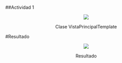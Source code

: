 ##Actividad 1
<div align="center">
  <img  src="https://imgur.com/ORe278y.png">
  <p>Clase VistaPrincipalTemplate </p>
</div>

#Resultado

<div align="center">
  <img  src="https://imgur.com/HRMAEAd.png">
  <p>Resultado</p>
</div>